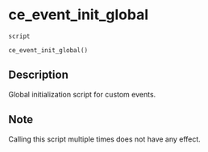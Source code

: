 # ce_event_init_global
`script`
```gml
ce_event_init_global()
```

## Description
Global initialization script for custom events.

## Note
 Calling this script multiple times does not have any effect.